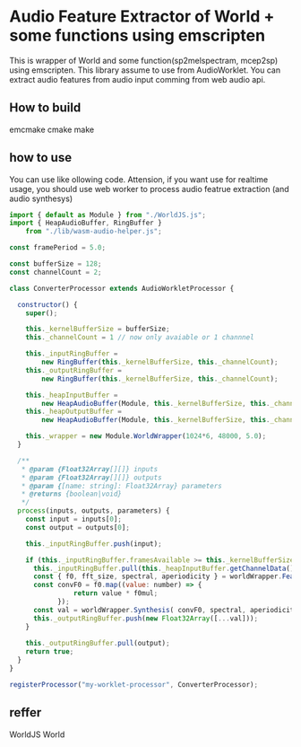 # Audio Feature Extractor of World + some functions using emscripten
This is wrapper of World and some function(sp2melspectram, mcep2sp) using emscripten.
This library assume to use from AudioWorklet.
You can extract audio features from audio input comming from web audio api.

## How to build
emcmake cmake
make


## how to use

You can use like ollowing code.
Attension, if you want use for realtime usage, you should use web worker to process audio featrue extraction (and audio synthesys)
```sample.worklet.js
import { default as Module } from "./WorldJS.js";
import { HeapAudioBuffer, RingBuffer }
    from "./lib/wasm-audio-helper.js";

const framePeriod = 5.0;

const bufferSize = 128;
const channelCount = 2;

class ConverterProcessor extends AudioWorkletProcessor {

  constructor() {
    super();

    this._kernelBufferSize = bufferSize;
    this._channelCount = 1 // now only avaiable or 1 channnel

    this._inputRingBuffer =
        new RingBuffer(this._kernelBufferSize, this._channelCount);
    this._outputRingBuffer =
        new RingBuffer(this._kernelBufferSize, this._channelCount);

    this._heapInputBuffer =
        new HeapAudioBuffer(Module, this._kernelBufferSize, this._channelCount);
    this._heapOutputBuffer =
        new HeapAudioBuffer(Module, this._kernelBufferSize, this._channelCount);

    this._wrapper = new Module.WorldWrapper(1024*6, 48000, 5.0);
  }

  /**
   * @param {Float32Array[][]} inputs
   * @param {Float32Array[][]} outputs
   * @param {[name: string]: Float32Array} parameters
   * @returns {boolean|void}
   */
  process(inputs, outputs, parameters) {
    const input = inputs[0];
    const output = outputs[0];

    this._inputRingBuffer.push(input);

    if (this._inputRingBuffer.framesAvailable >= this._kernelBufferSize) {
      this._inputRingBuffer.pull(this._heapInputBuffer.getChannelData());
      const { f0, fft_size, spectral, aperiodicity } = worldWrapper.FeatureExtract(buffer!.getHeapAddress());
      const convF0 = f0.map((value: number) => {
                return value * f0mul;
            });
      const val = worldWrapper.Synthesis( convF0, spectral, aperiodicity,fft_size,48000, 5.0);
      this._outputRingBuffer.push(new Float32Array([...val]));
    }
    
    this._outputRingBuffer.pull(output);
    return true;
  }
}

registerProcessor("my-worklet-processor", ConverterProcessor);
```



## reffer
WorldJS
World
